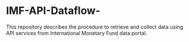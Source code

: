 # IMF-API-Dataflow-
This repository describes the procedure to retrieve and collect data using API services from International Monetary Fund data portal. 
